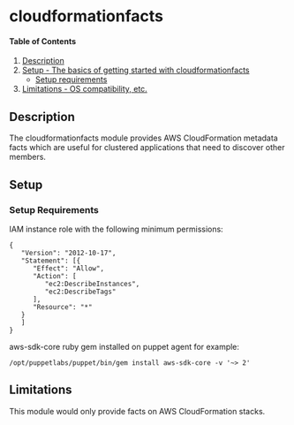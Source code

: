
# cloudformationfacts

#### Table of Contents

1. [Description](#description)
2. [Setup - The basics of getting started with cloudformationfacts](#setup)
    * [Setup requirements](#setup-requirements)
5. [Limitations - OS compatibility, etc.](#limitations)

## Description

The cloudformationfacts module provides AWS CloudFormation metadata facts which
are useful for clustered applications that need to discover other members.

## Setup

### Setup Requirements

IAM instance role with the following minimum permissions:

```
{
   "Version": "2012-10-17",
   "Statement": [{
      "Effect": "Allow",
      "Action": [
         "ec2:DescribeInstances",
         "ec2:DescribeTags"
      ],
      "Resource": "*"
   }
   ]
}
```

aws-sdk-core ruby gem installed on puppet agent for example:

```
/opt/puppetlabs/puppet/bin/gem install aws-sdk-core -v '~> 2'
```

## Limitations

This module would only provide facts on AWS CloudFormation stacks.
